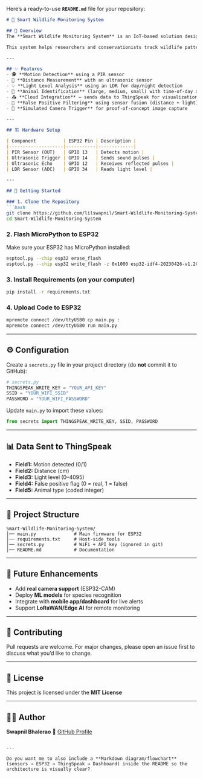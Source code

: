 Here’s a ready-to-use **`README.md`** file for your repository:

````markdown
# 🦉 Smart Wildlife Monitoring System  

## 📖 Overview  
The **Smart Wildlife Monitoring System** is an IoT-based solution designed to monitor animal activity using an ESP32 microcontroller and multiple sensors (PIR, ultrasonic, LDR). It intelligently detects motion, estimates animal size, determines activity periods (day/night), and uploads the data to **ThingSpeak** for visualization and analysis.  

This system helps researchers and conservationists track wildlife patterns, prevent poaching, and study animal behavior with minimal human interference.  

---

## ✨ Features  
- 🕵️ **Motion Detection** using a PIR sensor  
- 📏 **Distance Measurement** with an ultrasonic sensor  
- 💡 **Light Level Analysis** using an LDR for day/night detection  
- 🐾 **Animal Identification** (large, medium, small) with time-of-day activity classification  
- 📤 **Cloud Integration** – sends data to ThingSpeak for visualization  
- 🚨 **False Positive Filtering** using sensor fusion (distance + light)  
- 📸 **Simulated Camera Trigger** for proof-of-concept image capture  

---

## 🏗️ Hardware Setup  

| Component          | ESP32 Pin | Description |
|--------------------|-----------|-------------|
| PIR Sensor (OUT)   | GPIO 13   | Detects motion |
| Ultrasonic Trigger | GPIO 14   | Sends sound pulses |
| Ultrasonic Echo    | GPIO 12   | Receives reflected pulses |
| LDR Sensor (ADC)   | GPIO 34   | Reads light level |

---

## 🚀 Getting Started  

### 1. Clone the Repository  
```bash
git clone https://github.com/lilswapnil/Smart-Wildlife-Monitoring-System.git
cd Smart-Wildlife-Monitoring-System
````

### 2. Flash MicroPython to ESP32

Make sure your ESP32 has MicroPython installed:

```bash
esptool.py --chip esp32 erase_flash
esptool.py --chip esp32 write_flash -z 0x1000 esp32-idf4-20230426-v1.20.0.bin
```

### 3. Install Requirements (on your computer)

```bash
pip install -r requirements.txt
```

### 4. Upload Code to ESP32

```bash
mpremote connect /dev/ttyUSB0 cp main.py :
mpremote connect /dev/ttyUSB0 run main.py
```

---

## ⚙️ Configuration

Create a `secrets.py` file in your project directory (do **not** commit it to GitHub):

```python
# secrets.py
THINGSPEAK_WRITE_KEY = "YOUR_API_KEY"
SSID = "YOUR_WIFI_SSID"
PASSWORD = "YOUR_WIFI_PASSWORD"
```

Update `main.py` to import these values:

```python
from secrets import THINGSPEAK_WRITE_KEY, SSID, PASSWORD
```

---

## 📊 Data Sent to ThingSpeak

* **Field1:** Motion detected (0/1)
* **Field2:** Distance (cm)
* **Field3:** Light level (0–4095)
* **Field4:** False positive flag (0 = real, 1 = false)
* **Field5:** Animal type (coded integer)

---

## 📂 Project Structure

```
Smart-Wildlife-Monitoring-System/
│── main.py              # Main firmware for ESP32
│── requirements.txt     # Host-side tools
│── secrets.py           # WiFi + API key (ignored in git)
│── README.md            # Documentation
```

---

## 🔮 Future Enhancements

* Add **real camera support** (ESP32-CAM)
* Deploy **ML models** for species recognition
* Integrate with **mobile app/dashboard** for live alerts
* Support **LoRaWAN/Edge AI** for remote monitoring

---

## 🤝 Contributing

Pull requests are welcome. For major changes, please open an issue first to discuss what you’d like to change.

---

## 📜 License

This project is licensed under the **MIT License**

---

## 👨‍💻 Author

**Swapnil Bhalerao**
🔗 [GitHub Profile](https://github.com/lilswapnil)

```

---

Do you want me to also include a **Markdown diagram/flowchart** (sensors → ESP32 → ThingSpeak → Dashboard) inside the README so the architecture is visually clear?
```

